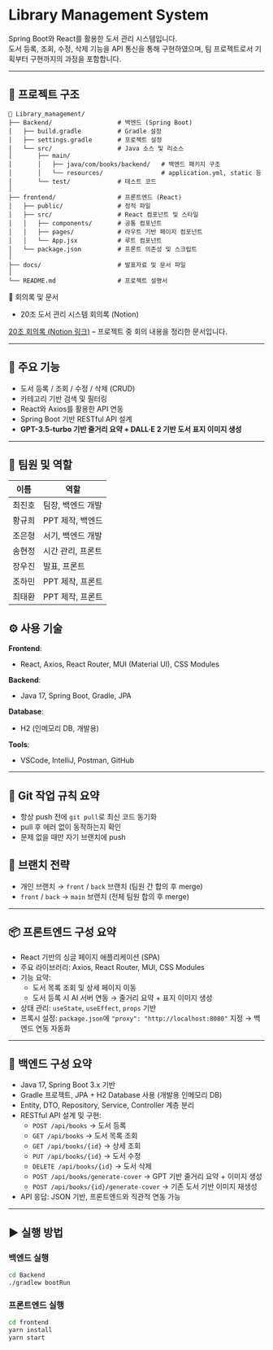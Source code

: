 # Library Management System

Spring Boot와 React를 활용한 도서 관리 시스템입니다.  
도서 등록, 조회, 수정, 삭제 기능을 API 통신을 통해 구현하였으며, 팀 프로젝트로서 기획부터 구현까지의 과정을 포함합니다.

---

## 📁 프로젝트 구조
```
📁 Library_management/
├── Backend/                  # 백엔드 (Spring Boot)
│   ├── build.gradle          # Gradle 설정
│   ├── settings.gradle       # 프로젝트 설정
│   └── src/                  # Java 소스 및 리소스
│       ├── main/
│       │   ├── java/com/books/backend/   # 백엔드 패키지 구조
│       │   └── resources/                # application.yml, static 등
│       └── test/             # 테스트 코드
│
├── frontend/                 # 프론트엔드 (React)
│   ├── public/               # 정적 파일
│   ├── src/                  # React 컴포넌트 및 스타일
│   │   ├── components/       # 공통 컴포넌트
│   │   ├── pages/            # 라우트 기반 페이지 컴포넌트
│   │   └── App.jsx           # 루트 컴포넌트
│   └── package.json          # 프론트 의존성 및 스크립트
│
├── docs/                     # 발표자료 및 문서 파일
│
└── README.md                 # 프로젝트 설명서
```

📄 회의록 및 문서
* 20조 도서 관리 시스템 회의록 (Notion)

[20조 회의록 (Notion 링크)](https://www.notion.so/20-203b0c68be3980fba07dc9b8c789953f) – 프로젝트 중 회의 내용을 정리한 문서입니다.

---

## 🚀 주요 기능

- 도서 등록 / 조회 / 수정 / 삭제 (CRUD)
- 카테고리 기반 검색 및 필터링
- React와 Axios를 활용한 API 연동
- Spring Boot 기반 RESTful API 설계
- **GPT-3.5-turbo 기반 줄거리 요약 + DALL·E 2 기반 도서 표지 이미지 생성**

---

## 👥 팀원 및 역할

| 이름     | 역할              |
|----------|-------------------|
| 최진호   | 팀장, 백엔드 개발 |
| 황규희   | PPT 제작, 백엔드  |
| 조은형   | 서기, 백엔드 개발 |
| 송현정   | 시간 관리, 프론트 |
| 장우진   | 발표, 프론트      |
| 조하민   | PPT 제작, 프론트 |
| 최태환   | PPT 제작, 프론트 |

## ⚙️ 사용 기술

**Frontend**:  
- React, Axios, React Router, MUI (Material UI), CSS Modules

**Backend**:  
- Java 17, Spring Boot, Gradle, JPA  

**Database**:  
- H2 (인메모리 DB, 개발용)

**Tools**:  
- VSCode, IntelliJ, Postman, GitHub
  
---

## 🔧 Git 작업 규칙 요약

- 항상 push 전에 `git pull`로 최신 코드 동기화
- pull 후 에러 없이 동작하는지 확인
- 문제 없을 때만 자기 브랜치에 push

## 🌿 브랜치 전략

- 개인 브랜치 → `front` / `back` 브랜치 (팀원 간 합의 후 merge)  
- `front` / `back` → `main` 브랜치 (전체 팀원 합의 후 merge)

---

## 📦 프론트엔드 구성 요약

- React 기반의 싱글 페이지 애플리케이션 (SPA)
- 주요 라이브러리: Axios, React Router, MUI, CSS Modules
- 기능 요약:
  - 도서 목록 조회 및 상세 페이지 이동
  - 도서 등록 시 AI 서버 연동 → 줄거리 요약 + 표지 이미지 생성
- 상태 관리: `useState`, `useEffect`, `props` 기반
- 프록시 설정: `package.json`에 `"proxy": "http://localhost:8080"` 지정 → 백엔드 연동 자동화

---

## 📨 백엔드 구성 요약

- Java 17, Spring Boot 3.x 기반
- Gradle 프로젝트, JPA + H2 Database 사용 (개발용 인메모리 DB)
- Entity, DTO, Repository, Service, Controller 계층 분리
- RESTful API 설계 및 구현:
  - `POST /api/books` → 도서 등록
  - `GET /api/books` → 도서 목록 조회
  - `GET /api/books/{id}` → 상세 조회
  - `PUT /api/books/{id}` → 도서 수정
  - `DELETE /api/books/{id}` → 도서 삭제
  - `POST /api/books/generate-cover` → GPT 기반 줄거리 요약 + 이미지 생성
  - `POST /api/books/{id}/generate-cover` → 기존 도서 기반 이미지 재생성
- API 응답: JSON 기반, 프론트엔드와 직관적 연동 가능

---

## ▶️ 실행 방법

### 백엔드 실행
```bash
cd Backend
./gradlew bootRun
```

### 프론트엔드 실행

```bash
cd frontend
yarn install
yarn start
```
